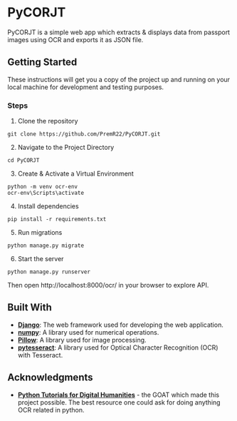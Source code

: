 # PyCORJT

PyCORJT is a simple web app which extracts & displays data from passport images using OCR and exports it as JSON file.

## Getting Started

These instructions will get you a copy of the project up and running on your local machine for development and testing purposes.

### Steps

1. Clone the repository

```
git clone https://github.com/PremR22/PyCORJT.git
```

2. Navigate to the Project Directory

```
cd PyCORJT
```

3. Create & Activate a Virtual Environment

```
python -m venv ocr-env
ocr-env\Scripts\activate
```

4. Install dependencies

```
pip install -r requirements.txt
```

5. Run migrations

```
python manage.py migrate
```

6. Start the server

```
python manage.py runserver
```

Then open http://localhost:8000/ocr/ in your browser to explore API.

## Built With

- **[Django](https://www.djangoproject.com/)**: The web framework used for developing the web application.
- **[numpy](https://numpy.org/)**: A library used for numerical operations.
- **[Pillow](https://pillow.readthedocs.io/en/stable/)**: A library used for image processing.
- **[pytesseract](https://github.com/madmaze/pytesseract)**: A library used for Optical Character Recognition (OCR) with Tesseract.

  
## Acknowledgments

* **[Python Tutorials for Digital Humanities](https://www.youtube.com/playlist?list=PL2VXyKi-KpYuTAZz__9KVl1jQz74bDG7i)** - the GOAT which made this project possible. The best resource one could ask for doing anything OCR related in python.

